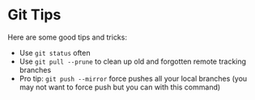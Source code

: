 # Git Tips

Here are some good tips and tricks:

- Use `git status` often
- Use `git pull --prune` to clean up old and forgotten remote tracking branches
- Pro tip: `git push --mirror` force pushes all your local branches (you may not want to force push but you can with this command)

